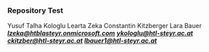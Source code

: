 ### Repository Test
Yusuf Talha Kologlu
Learta Zeka 
Constantin Kitzberger
Lara Bauer
***lzeka@htblasteyr.onmicrosoft.com***
***ykologlu@htl-steyr.ac.at***
***ckitzber@htl-steyr.ac.at***
***lbauer1@htl-steyr.ac.at***


